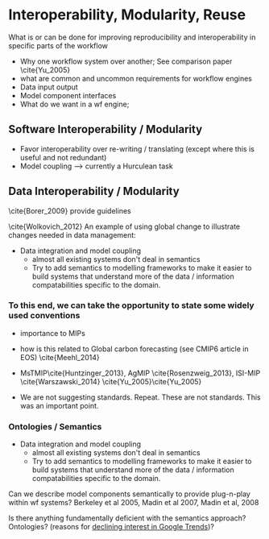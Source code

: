 # Interoperability, Modularity, Reuse
What is or can be done for improving reproducibility and interoperability in specific parts of the workflow

* Why one workflow system over another;  See comparison paper \cite{Yu_2005}
 * what are common and uncommon requirements for workflow engines
  * Data input output
  * Model component interfaces
 * What do we want in a wf engine; 


## Software Interoperability / Modularity

* Favor interoperability over re-writing / translating (except where this is useful and not redundant)
* Model coupling --> currently a Hurculean task

## Data Interoperability / Modularity 

\cite{Borer_2009} provide guidelines  <!--An example of a similar "guidelines" paper; outreach rather than findings:  -->


\cite{Wolkovich_2012}  An example of using global change to illustrate changes needed in data management:  


   * Data integration and model coupling
     * almost all existing systems don't deal in semantics
     * Try to add semantics to modelling frameworks to make it easier to build systems that understand more of the data / information compatabilities specific to the domain.

### To this end, we can take the opportunity to state some widely used conventions

 * importance to MIPs 
 * how is this related to Global carbon forecasting (see CMIP6 article in EOS) \cite{Meehl_2014}
 * MsTMIP\cite{Huntzinger_2013}, AgMIP \cite{Rosenzweig_2013}, ISI-MIP \cite{Warszawski_2014}
\cite{Yu_2005}\cite{Yu_2005}

* We are not suggesting standards. Repeat. These are not standards. This was an important point. 

### Ontologies / Semantics

   * Data integration and model coupling
     * almost all existing systems don't deal in semantics
     * Try to add semantics to modelling frameworks to make it easier to build systems that understand more of the data / information compatabilities specific to the domain.


Can we describe model components semantically to provide plug-n-play within wf systems?
Berkeley et al 2005, Madin et al 2007, Madin et al, 2008

Is there anything fundamentally deficient with the semantics approach? Ontologies? (reasons for [declining interest in Google Trends](http://www.google.com/trends/explore#cat=0-174-1227&q=%2Fm%2F05kvn%2C%20%2Fm%2F076h6&cmpt=q))?

